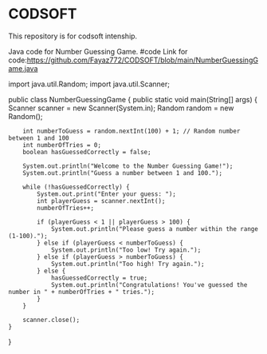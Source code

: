 # CODSOFT
This repository is for codsoft intenship.


Java code for Number Guessing Game. 
#code
Link for code:https://github.com/Fayaz772/CODSOFT/blob/main/NumberGuessingGame.java

import java.util.Random;
import java.util.Scanner;

public class NumberGuessingGame {
    public static void main(String[] args) {
        Scanner scanner = new Scanner(System.in);
        Random random = new Random();

        int numberToGuess = random.nextInt(100) + 1; // Random number between 1 and 100
        int numberOfTries = 0;
        boolean hasGuessedCorrectly = false;

        System.out.println("Welcome to the Number Guessing Game!");
        System.out.println("Guess a number between 1 and 100.");

        while (!hasGuessedCorrectly) {
            System.out.print("Enter your guess: ");
            int playerGuess = scanner.nextInt();
            numberOfTries++;

            if (playerGuess < 1 || playerGuess > 100) {
                System.out.println("Please guess a number within the range (1-100).");
            } else if (playerGuess < numberToGuess) {
                System.out.println("Too low! Try again.");
            } else if (playerGuess > numberToGuess) {
                System.out.println("Too high! Try again.");
            } else {
                hasGuessedCorrectly = true;
                System.out.println("Congratulations! You've guessed the number in " + numberOfTries + " tries.");
            }
        }

        scanner.close();
    }
}

